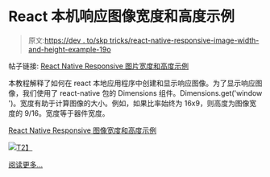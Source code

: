 # React 本机响应图像宽度和高度示例

> 原文:[https://dev . to/skp tricks/react-native-responsive-image-width-and-height-example-19o](https://dev.to/skptricks/react-native-responsive-image-width-and-height-example-19o)

帖子链接: [React Native Responsive 图片宽度和高度示例](https://www.skptricks.com/2018/09/react-native-responsive-image-example.html)

本教程解释了如何在 react 本地应用程序中创建和显示响应图像。为了显示响应图像，我们使用了 react-native 包的 Dimensions 组件。Dimensions.get('window ')。宽度有助于计算图像的大小。例如，如果比率始终为 16x9，则高度为图像宽度的 9/16。宽度等于器件宽度。

[React Native Responsive 图像宽度和高度示例](https://www.skptricks.com/2018/09/react-native-responsive-image-example.html)

[![](../Images/9a2db748c3f7c46fa86703052986fce1.png)T2】](https://res.cloudinary.com/practicaldev/image/fetch/s--mmCtAJ8U--/c_limit%2Cf_auto%2Cfl_progressive%2Cq_auto%2Cw_880/https://3.bp.blogspot.com/-mYbCtX_N_G8/W7BYoAmeXrI/AAAAAAAAB9M/ywpZQVDLCBk1XRgX77eDPahWf5yLQ24ggCLcBGAs/s640/res.png)

[阅读更多...](https://www.skptricks.com/2018/09/react-native-responsive-image-example.html)